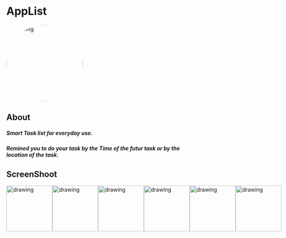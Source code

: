 # AppList

<img style="border-radius: 100%;" src="https://drive.google.com/uc?export=view&id=1H53pgzpfeYBhQmkTVWEjKCEqtB5qZhSA" alt="drawing" width="200"/>

## About
##### Smart Task list for everyday use.
##### Remined you to do your task by the Time of the futur task or by the location of the task.

## ScreenShoot
<div style="display:flex;flex-direction: row;">

<img src="https://drive.google.com/uc?export=view&id=1WcCTlEPjdDd9vMmmGYTrliLkoLdApcxU" alt="drawing" width="120"/>
<img src="https://drive.google.com/uc?export=view&id=1QUTx6I5XDmVz0mg-RYw8qunLn4hyNg2Q" alt="drawing" width="120"/>
<img src="https://drive.google.com/uc?export=view&id=1poS6UlKNPzaIl3KfF-huBlnnLGjKy7Ss" alt="drawing" width="120"/>
<img src="https://drive.google.com/uc?export=view&id=1nd2RW_JJwFQA7ABRL23RZkz5aUbEO_aY" alt="drawing" width="120"/>
<img src="https://drive.google.com/uc?export=view&id=1UtdJJ8KZCzlZB_VX_UFARhl967muGyR9" alt="drawing" width="120"/>
<img src="https://drive.google.com/uc?export=view&id=19KxvVdMMXsiTjKoHvLDH-fgmTM0q97Go" alt="drawing" width="120"/>

</div>

